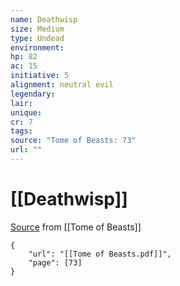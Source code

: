 ```yaml
---
name: Deathwisp
size: Medium
type: Undead
environment: 
hp: 82
ac: 15
initiative: 5
alignment: neutral evil
legendary: 
lair: 
unique: 
cr: 7
tags: 
source: "Tome of Beasts: 73"
url: ""
---
```

# [[Deathwisp]]

[Source](zotero://open-pdf/library/items/ULEQWHJM?page=73) from [[Tome of Beasts]]

```pdf
{
	"url": "[[Tome of Beasts.pdf]]",
	"page": [73]
}
```

